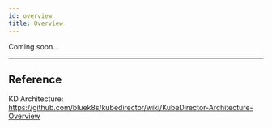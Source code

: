 ```yaml
---
id: overview 
title: Overview
---
```


Coming soon...

---

## Reference

KD Architecture: https://github.com/bluek8s/kubedirector/wiki/KubeDirector-Architecture-Overview
